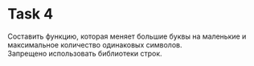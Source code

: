 # Task 4
<p>
Составить функцию, которая меняет большие буквы на маленькие и максимальное количество одинаковых символов.</br> Запрещено использовать библиотеки строк.
</p>